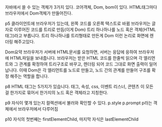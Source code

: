 자바에서 쓸 수 있는 객체가 3가지 있다. 코어객체, Dom, bom이 있다.
HTML태그마다  브라우저에서 Dom객체가 만들어진다.

p5 클라이언트에 브라우저가 있는데, 왼쪽 코드를 오른쪽 택스트로 바뀜
  브라우저는 글자로 이루어진 코드를 트리로 만듬(이게 Dom)
트리 하나하나를 노드 혹은 객체(HTML 태그)라고 부릅니다.
트리 하나하나를 트리형태로 만든게 Dom
이런 논리로 화면에 렌더링 해주고있다.

Dom요약
브라우저가 서버에 HTML문서를 요청하면, 서버는 응답에 응하여 브라우저에 HTML파일을 보내줍니다. 
브라우저는 받은 HTML 코드를 한줄씩 읽으며 각 엘리먼트와 그 관계를 확정하여 트리구조로 바꾸고, 렌더링 되어 
코드 그대로 화면 출력이 일어납니다.
이때 Dom은 각 엘리먼트를 노드로 만들고, 노드 간의 관계를 만들어 구조를 확정 해주는 역할을 합니다.


p8
HTML 태그는 5가지가 있습니다.
태그, 속성, css, 이벤트 리스너, 콘텐츠     이 모든 걸 한가지로 묶어서 한가지의 노드 혹은 객체라고 지칭한다.

p9
자식이 몇개 있는지 컬렉션에서 불러와 확인할 수 있다.
p.style  p.prompt    p라는 객체에서 브라우저에서 다루어짐

p10
자식의 첫번째는 firstElementChild, 마지막 자식은 lastElementChild






